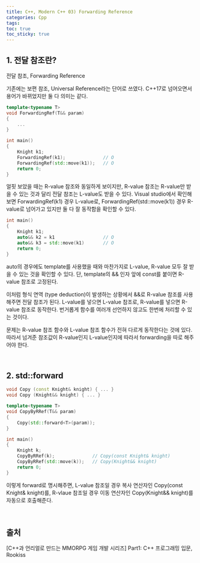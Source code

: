 ```yaml
---
title: C++, Modern C++ 03) Forwarding Reference
categories: Cpp
tags: 
toc: true
toc_sticky: true
---
```

## **1. 전달 참조란?**

전달 참조, Forwarding Reference

기존에는 보편 참조, Universal Reference라는 단어로 쓰였다. C++17로 넘어오면서 용어가 바뀌었지만 둘 다 의미는 같다. 

```c++
template<typename T>
void ForwardingRef(T&& param)
{
    ...
}

int main()
{
    Knight k1;
    ForwardingRef(k1);              // O 
    ForwardingRef(std::move(k1));   // O
    return 0;
}
```
얼핏 보았을 때는 R-value 참조와 동일하게 보이지만, R-value 참조는 R-value만 받을 수 있는 것과 달리 전달 참조는 L-value도 받을 수 있다. Visual studio에서 확인해보면 ForwardingRef(k1) 경우 L-value로, ForwardingRef(std::move(k1)) 경우  R-value로 넘어가고 있지만 둘 다 잘 동작함을 확인할 수 있다. 

```c++
int main()
{
    Knight k1;
    auto&& k2 = k1                  // O 
    auto&& k3 = std::move(k1)       // O
    return 0;
}
```
auto의 경우에도 template를 사용했을 때와 마찬가지로 L-value, R-value 모두 잘 받을 수 있는 것을 확인할 수 있다. 단, template의 && 인자 앞에 const를 붙이면 R-value 참조로 고정된다. 

이처럼 형식 연역 (type deduction)이 발생하는 상황에서 &&로 R-value 참조를 사용해주면 전달 참조가 된다. L-value를 넣으면 L-value 참조로, R-value를 넣으면 R-value 참조로 동작한다. 번거롭게 함수를 여러개 선언하지 않고도 한번에 처리할 수 있는 것이다. 

문제는 R-value 참조 함수와 L-value 참조 함수가 전혀 다르게 동작한다는 것에 있다. 따라서 넘겨준 참조값이 R-value인지 L-value인지에 따라서 forwarding을 따로 해주어야 한다. 

<br/>

## **2. std::forward**

```c++
void Copy (const Knight& knight) { ... }
void Copy (Knight&& knight) { ... }

template<typename T>
void CopyByRRef(T&& param)
{
    Copy(std::forward<T>(param));
}

int main()
{
    Knight k;
    CopyByRRef(k);              // Copy(const Knight& knight)
    CopyByRRef(std::move(k));   // Copy(Knight&& knight)    
    return 0;
}
```

이렇게 forward로 명시해주면, L-value 참조일 경우 복사 연산자인 Copy(const Knight& knight)를, R-vlaue 참조일 경우 이동 연산자인 Copy(Knight&& knight)를 자동으로 호출해준다. 

<br/>

## **출처**

[C++과 언리얼로 만드는 MMORPG 게임 개발 시리즈] Part1: C++ 프로그래밍 입문, Rookiss
